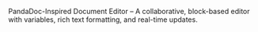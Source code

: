 PandaDoc-Inspired Document Editor – A collaborative, block-based editor with variables, rich text formatting, and real-time updates.

